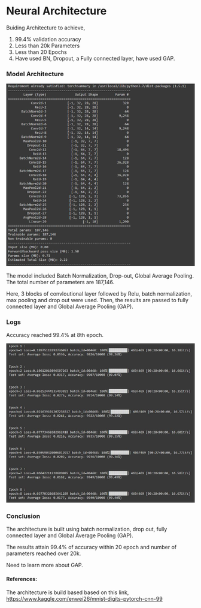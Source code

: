 # Neural Architecture

Buiding Architecture to achieve,
1. 99.4% validation accuracy
2. Less than 20k Parameters
3. Less than 20 Epochs
4. Have used BN, Dropout, a Fully connected layer, have used GAP. 

### Model Architecture


![alt text](https://github.com/Yuvaraj0001/EVA7_Assignments/blob/main/Session%204/PART%202/Images/Model_architect.JPG)

The model included Batch Normalization, Drop-out, Global Average Pooling. The total number of parameters are 187,146.

Here, 3 blocks of convloutional layer followed by Relu, batch normalization, max pooling and drop out were used. Then, the results are passed to fully connected layer and Global Average Pooling (GAP).

### Logs

Accuracy reached 99.4% at 8th epoch.

![alt text](https://github.com/Yuvaraj0001/EVA7_Assignments/blob/main/Session%204/PART%202/Images/logs.JPG)


### Conclusion

The architecture is built using batch normalization, drop out, fully connected layer and Global Average Pooling (GAP). 

The results attain 99.4% of accuracy within 20 epoch and number of parameters reached over 20k.

Need to learn more about GAP.

#### References:

The architecture is build based based on this link, https://www.kaggle.com/enwei26/mnist-digits-pytorch-cnn-99
